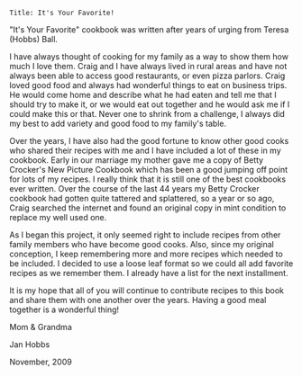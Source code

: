 ~~~ recipe-info
Title: It's Your Favorite!
~~~

"It's Your Favorite" cookbook was written after years of urging from Teresa (Hobbs) Ball.

I have always thought of cooking for my family as a way to show them how much I love them.  Craig and I have always
lived in rural areas and have not always been able to access good restaurants, or even pizza parlors.  Craig loved good
food and always had wonderful things to eat on business trips.  He would come home and describe what he had eaten and
tell me that I should try to make it, or we would eat out together and he would ask me if I could make this or that.
Never one to shrink from a challenge, I always did my best to add variety and good food to my family's table.

Over the years, I have also had the good fortune to know other good cooks who shared their recipes with me and I have
included a lot of these in my cookbook.  Early in our marriage my mother gave me a copy of Betty Crocker's New Picture
Cookbook which has been a good jumping off point for lots of my recipes.  I really think that it is still one of the
best cookbooks ever written.  Over the course of the last 44 years my Betty Crocker cookbook had gotten quite tattered
and splattered, so a year or so ago, Craig searched the internet and found an original copy in mint condition to replace
my well used one.

As I began this project, it only seemed right to include recipes from other family members who have become good cooks.
Also, since my original conception, I keep remembering more and more recipes which needed to be included.  I decided to
use a loose leaf format so we could all add favorite recipes as we remember them.  I already have a list for the next
installment.

It is my hope that all of you will continue to contribute recipes to this book and share them with one another over the
years.  Having a good meal together is a wonderful thing!

Mom  & Grandma

Jan Hobbs

November, 2009
